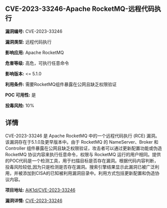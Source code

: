 ## CVE-2023-33246-Apache RocketMQ-远程代码执行

**漏洞编号:** CVE-2023-33246

**漏洞类型:** 远程代码执行

**影响应用:** Apache RocketMQ

**危害等级:** 高危，可执行任意命令

**影响版本:** <= 5.1.0

**利用条件:** 需要RocketMQ组件暴露在公网且缺乏权限验证

**POC 可用性:** 是

**投毒风险:** 10%

## 详情

CVE-2023-33246 是 Apache RocketMQ 中的一个远程代码执行 (RCE) 漏洞。该漏洞存在于5.1.0及更早版本中。由于 RocketMQ 的 NameServer、Broker 和 Controller 组件暴露在公网且缺乏权限验证，攻击者可以通过更新配置功能或伪造 RocketMQ 协议内容来执行任意命令，权限与 RocketMQ 运行的用户相同。提供的POC代码是一个检测工具，用于扫描目标是否存在漏洞。根据代码内容判断，投毒风险较低,因为只是检测是否存在漏洞。搜索引擎结果显示此漏洞已被广泛利用，并被添加到CISA的已知被利用漏洞目录中。利用方式包括更新配置和伪造协议内容。

**项目地址:** [AiK1d/CVE-2023-33246](https://github.com/AiK1d/CVE-2023-33246)

**漏洞详情:** [CVE-2023-33246](https://nvd.nist.gov/vuln/detail/CVE-2023-33246)